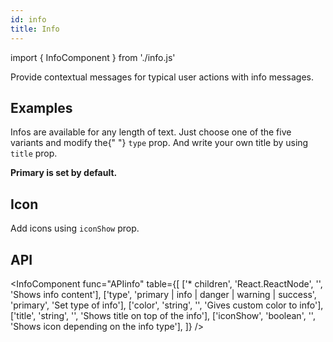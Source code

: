 ```yaml
---
id: info
title: Info
---
```


import { InfoComponent } from './info.js'

<p>Provide contextual messages for typical user actions with info messages.</p>

## Examples

<p>Infos are available for any length of text. Just choose one of the five variants and modify the{" "} <code>type</code> prop. And write your own title by using <code>title</code> prop.</p>
<b>Primary is set by default.</b>
<InfoComponent func="infos" />

## Icon

<p>Add icons using <code>iconShow</code> prop.</p>
<InfoComponent func="icon" />

## API

<InfoComponent func="APIinfo" table={[
    ['* children', 'React.ReactNode', '', 'Shows info content'],
    ['type', 'primary | info | danger | warning | success', 'primary', 'Set type of info'],
    ['color', 'string', '', 'Gives custom color to info'],
    ['title', 'string', '', 'Shows title on top of the info'],
    ['iconShow', 'boolean', '', 'Shows icon depending on the info type'],
]} />